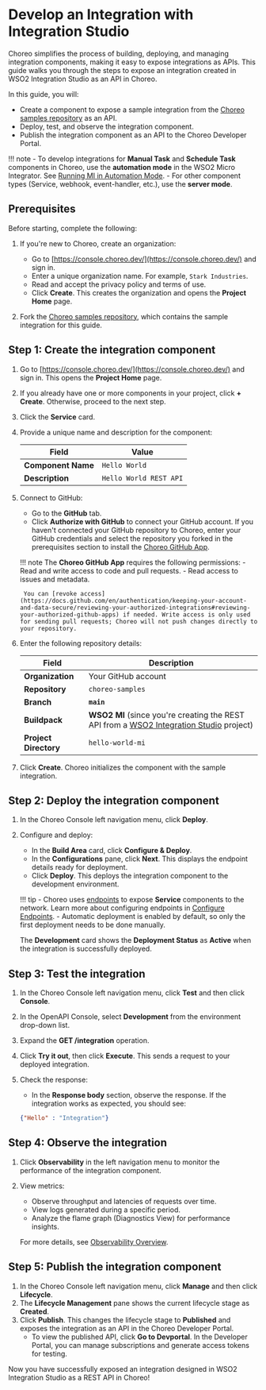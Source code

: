 # Develop an Integration with Integration Studio

Choreo simplifies the process of building, deploying, and managing integration components, making it easy to expose integrations as APIs. This guide walks you through the steps to expose an integration created in WSO2 Integration Studio as an API in Choreo.

In this guide, you will:
- Create a component to expose a sample integration from the [Choreo samples repository](https://github.com/wso2/choreo-samples) as an API.
- Deploy, test, and observe the integration component.
- Publish the integration component as an API to the Choreo Developer Portal.

!!! note
    - To develop integrations for **Manual Task** and **Schedule Task** components in Choreo, use the **automation mode** in the WSO2 Micro Integrator. See [Running MI in Automation Mode](https://apim.docs.wso2.com/en/4.2.0/install-and-setup/install/running-the-mi-in-automation-mode/).
    - For other component types (Service, webhook, event-handler, etc.), use the **server mode**.

## Prerequisites

Before starting, complete the following:

1. If you're new to Choreo, create an organization:
    - Go to [https://console.choreo.dev/](https://console.choreo.dev/) and sign in.
    - Enter a unique organization name. For example, `Stark Industries`.
    - Read and accept the privacy policy and terms of use.
    - Click **Create**. This creates the organization and opens the **Project Home** page.

2. Fork the [Choreo samples repository](https://github.com/wso2/choreo-samples), which contains the sample integration for this guide.

## Step 1: Create the integration component

1. Go to [https://console.choreo.dev/](https://console.choreo.dev/) and sign in. This opens the **Project Home** page.

2. If you already have one or more components in your project, click **+ Create**. Otherwise, proceed to the next step.
3. Click the **Service** card.

4. Provide a unique name and description for the component:

    | **Field**          | **Value**              |
    |--------------------|------------------------|
    | **Component Name** | `Hello World`          |
    | **Description**    | `Hello World REST API` |

5. Connect to GitHub:
   - Go to the **GitHub** tab.
   - Click **Authorize with GitHub** to connect your GitHub account. If you haven't connected your GitHub repository to Choreo, enter your GitHub credentials and select the repository you forked in the prerequisites section to install the [Choreo GitHub App](https://github.com/marketplace/choreo-apps).

    !!! note
        The **Choreo GitHub App** requires the following permissions:
        - Read and write access to code and pull requests.
        - Read access to issues and metadata.
        
        You can [revoke access](https://docs.github.com/en/authentication/keeping-your-account-and-data-secure/reviewing-your-authorized-integrations#reviewing-your-authorized-github-apps) if needed. Write access is only used for sending pull requests; Choreo will not push changes directly to your repository.

6. Enter the following repository details:

    | **Field**             | **Description**              |
    |-----------------------|----------------------------- |
    | **Organization**      | Your GitHub account          |
    | **Repository**        | `choreo-samples`            |
    | **Branch**            | **`main`**                   |
    | **Buildpack**         | **WSO2 MI** (since you're creating the REST API from a [WSO2 Integration Studio](https://wso2.com/micro-integrator/) project) |
    | **Project Directory** | `hello-world-mi`             |

6. Click **Create**. Choreo initializes the component with the sample integration.

## Step 2: Deploy the integration component

1. In the Choreo Console left navigation menu, click **Deploy**.

2. Configure and deploy:
   - In the **Build Area** card, click **Configure & Deploy**.
   - In the **Configurations** pane, click **Next**. This displays the endpoint details ready for deployment.
   - Click **Deploy**. This deploys the integration component to the development environment.

    !!! tip
        - Choreo uses [endpoints](../../choreo-concepts/endpoint.md) to expose **Service** components to the network. Learn more about configuring endpoints in [Configure Endpoints](../configure-endpoints.md).
        - Automatic deployment is enabled by default, so only the first deployment needs to be done manually.

   The **Development** card shows the **Deployment Status** as **Active** when the integration is successfully deployed.

## Step 3: Test the integration

1. In the Choreo Console left navigation menu, click **Test** and then click **Console**.
2. In the OpenAPI Console, select **Development** from the environment drop-down list.
3. Expand the **GET /integration** operation.
4. Click **Try it out**, then click **Execute**. This sends a request to your deployed integration.
5. Check the response:
    - In the **Response body** section, observe the response. If the integration works as expected, you should see:
     
     ```json
     {"Hello" : "Integration"}
     ```

## Step 4: Observe the integration

1. Click **Observability** in the left navigation menu to monitor the performance of the integration component.

2. View metrics:
   - Observe throughput and latencies of requests over time.
   - View logs generated during a specific period.
   - Analyze the flame graph (Diagnostics View) for performance insights.

   For more details, see [Observability Overview](../../monitoring-and-insights/observability-overview.md).

## Step 5: Publish the integration component

1. In the Choreo Console left navigation menu, click **Manage** and then click **Lifecycle**.
2. The **Lifecycle Management** pane shows the current lifecycle stage as **Created**.
3. Click **Publish**. This changes the lifecycle stage to **Published** and exposes the integration as an API in the Choreo Developer Portal.
   - To view the published API, click **Go to Devportal**. In the Developer Portal, you can manage subscriptions and generate access tokens for testing.

Now you have successfully exposed an integration designed in WSO2 Integration Studio as a REST API in Choreo!
